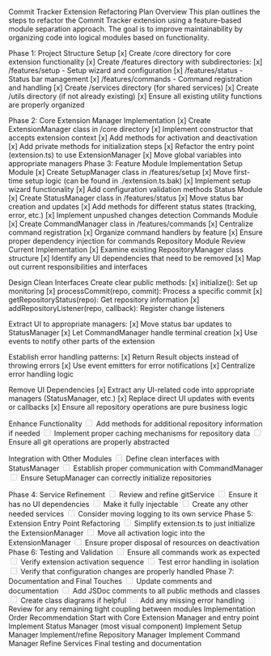 Commit Tracker Extension Refactoring Plan
Overview
This plan outlines the steps to refactor the Commit Tracker extension using a feature-based module separation approach. The goal is to improve maintainability by organizing code into logical modules based on functionality.

Phase 1: Project Structure Setup
[x] Create /core directory for core extension functionality
[x] Create /features directory with subdirectories:
[x] /features/setup - Setup wizard and configuration
[x] /features/status - Status bar management
[x] /features/commands - Command registration and handling
[x] Create /services directory (for shared services)
[x] Create /utils directory (if not already existing)
[x] Ensure all existing utility functions are properly organized

Phase 2: Core Extension Manager Implementation
[x] Create ExtensionManager class in /core directory
[x] Implement constructor that accepts extension context
[x] Add methods for activation and deactivation
[x] Add private methods for initialization steps
[x] Refactor the entry point (extension.ts) to use ExtensionManager
[x] Move global variables into appropriate managers
Phase 3: Feature Module Implementation
Setup Module
[x] Create SetupManager class in /features/setup
[x] Move first-time setup logic (can be found in ./extension.ts.bak)
[x] Implement setup wizard functionality
[x] Add configuration validation methods
Status Module
[x] Create StatusManager class in /features/status
[x] Move status bar creation and updates
[x] Add methods for different status states (tracking, error, etc.)
[x] Implement unpushed changes detection
Commands Module
[x] Create CommandManager class in /features/commands
[x] Centralize command registration
[x] Organize command handlers by feature
[x] Ensure proper dependency injection for commands
Repository Module
Review Current Implementation
[x] Examine existing RepositoryManager class structure
[x] Identify any UI dependencies that need to be removed
[x] Map out current responsibilities and interfaces

Design Clean Interfaces
Create clear public methods:
[x] initialize(): Set up monitoring
[x] processCommit(repo, commit): Process a specific commit
[x] getRepositoryStatus(repo): Get repository information
[x] addRepositoryListener(repo, callback): Register change listeners

Extract UI to appropriate managers:
[x] Move status bar updates to StatusManager
[x] Let CommandManager handle terminal creation
[x] Use events to notify other parts of the extension

Establish error handling patterns:
[x] Return Result<T> objects instead of throwing errors
[x] Use event emitters for error notifications
[x] Centralize error handling logic

Remove UI Dependencies
[x] Extract any UI-related code into appropriate managers (StatusManager, etc.)
[x] Replace direct UI updates with events or callbacks
[x] Ensure all repository operations are pure business logic

Enhance Functionality
<input disabled="" type="checkbox"> Add methods for additional repository information if needed
<input disabled="" type="checkbox"> Implement proper caching mechanisms for repository data
<input disabled="" type="checkbox"> Ensure all git operations are properly abstracted

Integration with Other Modules
<input disabled="" type="checkbox"> Define clean interfaces with StatusManager
<input disabled="" type="checkbox"> Establish proper communication with CommandManager
<input disabled="" type="checkbox"> Ensure SetupManager can correctly initialize repositories

Phase 4: Service Refinement
<input disabled="" type="checkbox"> Review and refine gitService
<input disabled="" type="checkbox"> Ensure it has no UI dependencies
<input disabled="" type="checkbox"> Make it fully injectable
<input disabled="" type="checkbox"> Create any other needed services
<input disabled="" type="checkbox"> Consider moving logging to its own service
Phase 5: Extension Entry Point Refactoring
<input disabled="" type="checkbox"> Simplify extension.ts to just initialize the ExtensionManager
<input disabled="" type="checkbox"> Move all activation logic into the ExtensionManager
<input disabled="" type="checkbox"> Ensure proper disposal of resources on deactivation
Phase 6: Testing and Validation
<input disabled="" type="checkbox"> Ensure all commands work as expected
<input disabled="" type="checkbox"> Verify extension activation sequence
<input disabled="" type="checkbox"> Test error handling in isolation
<input disabled="" type="checkbox"> Verify that configuration changes are properly handled
Phase 7: Documentation and Final Touches
<input disabled="" type="checkbox"> Update comments and documentation
<input disabled="" type="checkbox"> Add JSDoc comments to all public methods and classes
<input disabled="" type="checkbox"> Create class diagrams if helpful
<input disabled="" type="checkbox"> Add any missing error handling
<input disabled="" type="checkbox"> Review for any remaining tight coupling between modules
Implementation Order Recommendation
Start with Core Extension Manager and entry point
Implement Status Manager (most visual component)
Implement Setup Manager
Implement/refine Repository Manager
Implement Command Manager
Refine Services
Final testing and documentation
